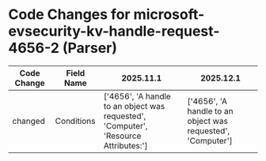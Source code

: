 # Code Changes for microsoft-evsecurity-kv-handle-request-4656-2 (Parser)

| Code Change | Field Name | 2025.11.1 | 2025.12.1 |
|-------------|------------|-----------|------------|
| changed | Conditions | ['4656', 'A handle to an object was requested', 'Computer', 'Resource Attributes:'] | ['4656', 'A handle to an object was requested', 'Computer'] |